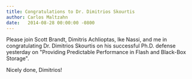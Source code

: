 ```yaml
---
title: Congratulations to Dr. Dimitrios Skourtis
author: Carlos Maltzahn
date:   2014-08-28 00:00:00 -0800
---
```

Please join Scott Brandt, Dimitris Achlioptas, Ike Nassi, and me in
congratulating Dr. Dimitrios Skourtis on his successful Ph.D. defense yesterday
on "Providing Predictable Performance in Flash and Black-Box Storage".

Nicely done, Dimitrios!
